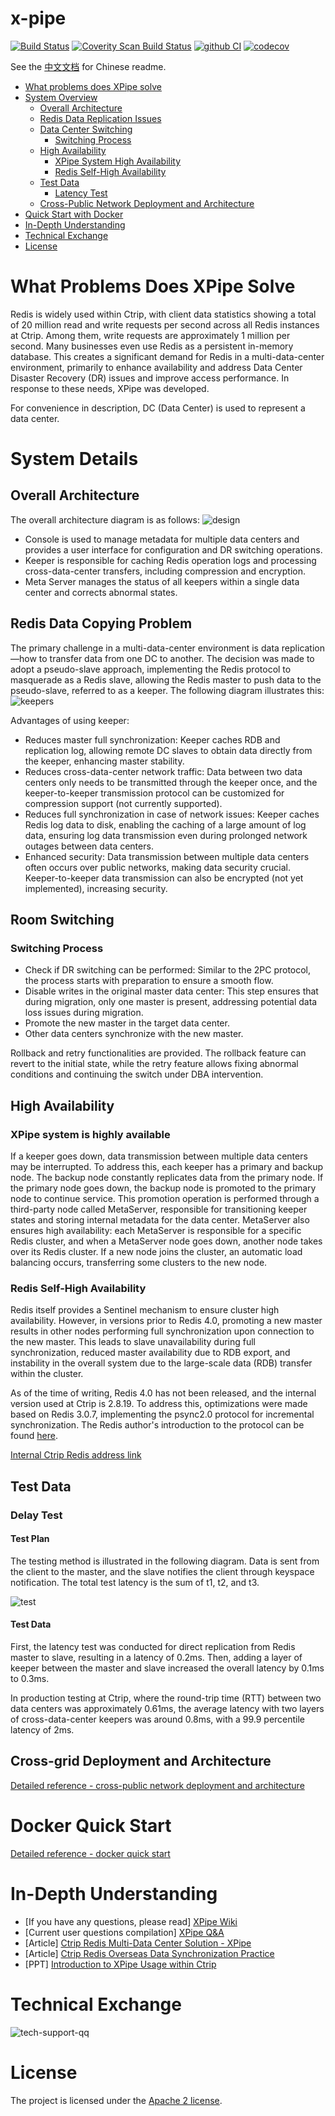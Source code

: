 x-pipe
================

[![Build Status](https://travis-ci.com/ctripcorp/x-pipe.svg?branch=master)](https://travis-ci.com/ctripcorp/x-pipe)
[![Coverity Scan Build Status](https://scan.coverity.com/projects/8884/badge.svg)](https://scan.coverity.com/projects/ctripcorp-x-pipe)
[![github CI](https://github.com/ctripcorp/x-pipe/actions/workflows/build.yml/badge.svg?branch=master)](https://github.com/ctripcorp/x-pipe/actions/workflows/build.yml)
[![codecov](https://codecov.io/gh/ctripcorp/x-pipe/branch/master/graph/badge.svg?token=wj3MUNTPcF)](https://codecov.io/gh/ctripcorp/x-pipe)

See the [中文文档](https://github.com/ctripcorp/x-pipe/blob/master/README.md) for Chinese readme.

<!-- MarkdownTOC -->

- [What problems does XPipe solve](#xpipe-解决什么问题)
- [System Overview](#系统详述)
    - [Overall Architecture](#整体架构)
    - [Redis Data Replication Issues](#redis-数据复制问题)
    - [Data Center Switching](#机房切换)
        - [Switching Process](#切换流程)
    - [High Availability](#高可用)
        - [XPipe System High Availability](#xpipe-系统高可用)
        - [Redis Self-High Availability](#redis-自身高可用)
    - [Test Data](#测试数据)
        - [Latency Test](#延时测试)
    - [Cross-Public Network Deployment and Architecture](#跨公网部署及架构)
- [Quick Start with Docker](#docker快速启动)
- [In-Depth Understanding](#深入了解)
- [Technical Exchange](#技术交流)
- [License](#license)


<!-- /MarkdownTOC -->

<a name="xpipe-解决什么问题"></a>
# What Problems Does XPipe Solve
Redis is widely used within Ctrip, with client data statistics showing a total of 20 million read and write requests per second across all Redis instances at Ctrip. Among them, write requests are approximately 1 million per second. Many businesses even use Redis as a persistent in-memory database. This creates a significant demand for Redis in a multi-data-center environment, primarily to enhance availability and address Data Center Disaster Recovery (DR) issues and improve access performance. In response to these needs, XPipe was developed.

For convenience in description, DC (Data Center) is used to represent a data center.

<a name="系统详述"></a>
# System Details
<a name="整体架构"></a>
## Overall Architecture
The overall architecture diagram is as follows:
![design](https://raw.github.com/ctripcorp/x-pipe/master/doc/image/total.jpg)

- Console is used to manage metadata for multiple data centers and provides a user interface for configuration and DR switching operations.
- Keeper is responsible for caching Redis operation logs and processing cross-data-center transfers, including compression and encryption.
- Meta Server manages the status of all keepers within a single data center and corrects abnormal states.

<a name="redis-数据复制问题"></a>
## Redis Data Copying Problem
The primary challenge in a multi-data-center environment is data replication—how to transfer data from one DC to another. The decision was made to adopt a pseudo-slave approach, implementing the Redis protocol to masquerade as a Redis slave, allowing the Redis master to push data to the pseudo-slave, referred to as a keeper. The following diagram illustrates this:
![keepers](https://raw.github.com/ctripcorp/x-pipe/master/doc/image/keepers.jpg)

Advantages of using keeper:

- Reduces master full synchronization: Keeper caches RDB and replication log, allowing remote DC slaves to obtain data directly from the keeper, enhancing master stability.
- Reduces cross-data-center network traffic: Data between two data centers only needs to be transmitted through the keeper once, and the keeper-to-keeper transmission protocol can be customized for compression support (not currently supported).
- Reduces full synchronization in case of network issues: Keeper caches Redis log data to disk, enabling the caching of a large amount of log data, ensuring log data transmission even during prolonged network outages between data centers.
- Enhanced security: Data transmission between multiple data centers often occurs over public networks, making data security crucial. Keeper-to-keeper data transmission can also be encrypted (not yet implemented), increasing security.

<a name="机房切换"></a>
## Room Switching
<a name="切换流程"></a>
### Switching Process
- Check if DR switching can be performed: Similar to the 2PC protocol, the process starts with preparation to ensure a smooth flow.
- Disable writes in the original master data center: This step ensures that during migration, only one master is present, addressing potential data loss issues during migration.
- Promote the new master in the target data center.
- Other data centers synchronize with the new master.

Rollback and retry functionalities are provided. The rollback feature can revert to the initial state, while the retry feature allows fixing abnormal conditions and continuing the switch under DBA intervention.

<a name="高可用"></a>
## High Availability
<a name="xpipe-系统高可用"></a>
### XPipe system is highly available
If a keeper goes down, data transmission between multiple data centers may be interrupted. To address this, each keeper has a primary and backup node. The backup node constantly replicates data from the primary node. If the primary node goes down, the backup node is promoted to the primary node to continue service. This promotion operation is performed through a third-party node called MetaServer, responsible for transitioning keeper states and storing internal metadata for the data center. MetaServer also ensures high availability: each MetaServer is responsible for a specific Redis cluster, and when a MetaServer node goes down, another node takes over its Redis cluster. If a new node joins the cluster, an automatic load balancing occurs, transferring some clusters to the new node.

<a name="redis-自身高可用"></a>
### Redis Self-High Availability
Redis itself provides a Sentinel mechanism to ensure cluster high availability. However, in versions prior to Redis 4.0, promoting a new master results in other nodes performing full synchronization upon connection to the new master. This leads to slave unavailability during full synchronization, reduced master availability due to RDB export, and instability in the overall system due to the large-scale data (RDB) transfer within the cluster.

As of the time of writing, Redis 4.0 has not been released, and the internal version used at Ctrip is 2.8.19. To address this, optimizations were made based on Redis 3.0.7, implementing the psync2.0 protocol for incremental synchronization. The Redis author's introduction to the protocol can be found [here](https://gist.github.com/antirez/ae068f95c0d084891305).

[Internal Ctrip Redis address link](https://github.com/ctripcorp/redis)

<a name="测试数据"></a>
## Test Data
<a name="延时测试"></a>
### Delay Test
#### Test Plan
The testing method is illustrated in the following diagram. Data is sent from the client to the master, and the slave notifies the client through keyspace notification. The total test latency is the sum of t1, t2, and t3.

![test](https://raw.github.com/ctripcorp/x-pipe/master/doc/image/delay.jpg)

#### Test Data
First, the latency test was conducted for direct replication from Redis master to slave, resulting in a latency of 0.2ms. Then, adding a layer of keeper between the master and slave increased the overall latency by 0.1ms to 0.3ms.

In production testing at Ctrip, where the round-trip time (RTT) between two data centers was approximately 0.61ms, the average latency with two layers of cross-data-center keepers was around 0.8ms, with a 99.9 percentile latency of 2ms.

<a name="跨公网部署及架构"></a>
## Cross-grid Deployment and Architecture
[Detailed reference - cross-public network deployment and architecture](https://github.com/ctripcorp/x-pipe/blob/master/doc/proxy.md)

<a name="docker快速启动"></a>
# Docker Quick Start
[Detailed reference - docker quick start](https://github.com/ctripcorp/x-pipe/wiki/QuickStart#docker-start)

<a name="深入了解"></a>
# In-Depth Understanding
- [If you have any questions, please read] [XPipe Wiki](https://github.com/ctripcorp/x-pipe/wiki)
- [Current user questions compilation] [XPipe Q&A](https://github.com/ctripcorp/x-pipe/wiki/XPipe-Q&A)
- [Article] [Ctrip Redis Multi-Data Center Solution - XPipe](https://mp.weixin.qq.com/s/Q3bt0-5nv8uNMdHuls-Exw?)
- [Article] [Ctrip Redis Overseas Data Synchronization Practice](https://mp.weixin.qq.com/s/LeSSdT6bOEFzZyN26PRVzg)
- [PPT] [Introduction to XPipe Usage within Ctrip](https://docs.c-ctrip.com/files/6/portal/0AS2w12000947w1mw6A59.pptx)

<a name="技术交流"></a>
# Technical Exchange
![tech-support-qq](https://raw.github.com/ctripcorp/x-pipe/master/doc/xpipe_qq.png)

<a name="license"></a>
# License
The project is licensed under the [Apache 2 license](https://github.com/ctripcorp/x-pipe/blob/master/LICENSE).
